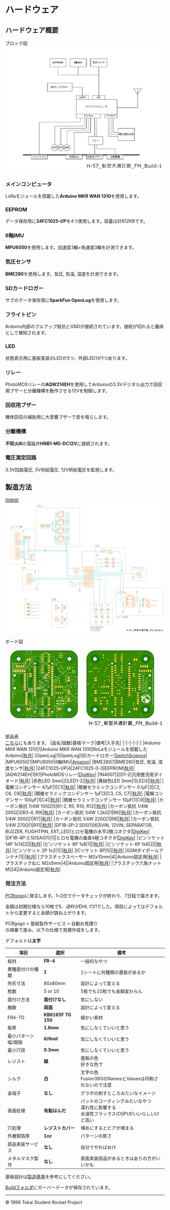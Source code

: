# ハードウェア

## ハードウェア概要

ブロック図
![ブロック図](docs/images/block-diagram.png)

### メインコンピュータ

LoRaモジュールを搭載した**Arduino MKR WAN 1310**を使用します。

### EEPROM

データ保存用に**24FC1025-I/P**を4つ使用します。容量は計812KBです。

### 6軸IMU

**MPU6050**を使用します。加速度3軸+角速度3軸を計測できます。

### 気圧センサ

**BME280**を使用します。気圧, 気温, 湿度を計測できます。

### SDカードロガー

サブのデータ保存用に**SparkFun OpenLog**を使用します。

### フライトピン

Arduino内部のプルアップ抵抗とGNDが接続されています。接続が切れると離床として検知されます。

### LED

状態表示用に基板実装のLEDが3つ、外部LED1が1つあります。

### リレー

PhotoMOSリレーの**AQW214EH**を使用してArduinoの3.3Vデジタル出力で回収用ブザーと分離機構を動作させる12Vを制御します。

### 回収用ブザー

機体回収の補助用に大音響ブザーで音を鳴らします。

### 分離機構

**不知火Ⅲ**の電磁弁**HNB1-M5-DC12V**に接続されます。

### 電圧測定回路

3.3V回路電圧, 5V供給電圧, 12V供給電圧を監視します。

## 製造方法

回路図
![回路図](./docs/images/circuit-diagram.png)

ボード図
![ボード図](./docs/images/board-diagram.png)

部品表  
[こちら](https://docs.google.com/spreadsheets/d/1n30Dj5v1OSRunuq7zoJ6woMFV0-FsNf8N-U6BEW_RTs/edit?usp=sharing)にもあります。
|品名|個数|基板マーク|備考|入手先|
|-|-|-|-|-|
|Arduino MKR WAN 1310|1|Arduino MKR WAN 1310|RoLaモジュールを搭載したArduino|[秋月](https://akizukidenshi.com/catalog/g/gM-16557/)|
|OpenLog|1|OpenLog|SDカードロガー|[SwitchScience](https://www.switch-science.com/products/2716)|
|MPU6050|1|MPU6050|6軸IMU|[Amazon](https://amzn.asia/d/aydRceh)|
|BME280|1|BME280|気圧, 気温, 湿度センサ|[秋月](https://akizukidenshi.com/catalog/g/gK-09421/)|
|24FC1025-I/P|4|24FC1025-0-3|EEPROM|[秋月](https://akizukidenshi.com/catalog/g/gI-03570/)|
|AQW214EH|1|K1|PhotoMOSリレー|[DigiKey](https://www.digikey.jp/short/tv22pwmr)|
|1N4007|2|D1-2|汎用整流用ダイオード|[秋月](https://akizukidenshi.com/catalog/g/gI-00934/)|
|赤色LED 3mm|2|LED1-2||[秋月](https://akizukidenshi.com/catalog/g/gI-11577/)|
|黄緑色LED 3mm|1|LED3||[秋月](https://akizukidenshi.com/catalog/g/gI-11637/)|
|電解コンデンサー 47μF|1|C1||[秋月](https://akizukidenshi.com/catalog/g/gP-03120/)|
|積層セラミックコンデンサー 0.1μF|3|C2, C6, C8||[秋月](https://akizukidenshi.com/catalog/g/gP-10147/)|
|積層セラミックコンデンサー 1μF|3|C3, C5, C7||[秋月](https://akizukidenshi.com/catalog/g/gP-08150/)|
|電解コンデンサー 100μF|1|C4||[秋月](https://akizukidenshi.com/catalog/g/gP-02724/)|
|積層セラミックコンデンサー 10μF|1|C9||[秋月](https://akizukidenshi.com/catalog/g/gP-08155/)|
|カーボン抵抗 1/4W 100Ω|5|R1-2, R5, R10, R12||[秋月](https://akizukidenshi.com/catalog/g/gR-25101/)|
|カーボン抵抗 1/4W 200Ω|3|R3-4, R9||[秋月](https://akizukidenshi.com/catalog/g/gR-25201/)|
|カーボン抵抗 1/4W 1.2kΩ|1|R6||[秋月](https://akizukidenshi.com/catalog/g/gR-25122/)|
|カーボン抵抗 1/4W 300Ω|1|R7||[秋月](https://akizukidenshi.com/catalog/g/gR-25301/)|
|カーボン抵抗 1/4W 220Ω|1|R8||[秋月](https://akizukidenshi.com/catalog/g/gR-25221/)|
|カーボン抵抗 1/4W 270Ω|1|R11||[秋月](https://akizukidenshi.com/catalog/g/gR-25271/)|
|DF1B-2P-2.5DS(1)|6|5VIN, 12VIN, SEPARATOR, BUZZER, FLIGHTPIN, EXT_LED|ヒロセ電機の水平2極コネクタ|[DigiKey](https://www.digikey.jp/short/73d4dz55)|
|DF1B-4P-2.5DSA(01)|1||ヒロセ電機の垂直4極コネクタ|[DigiKey](https://www.digikey.jp/short/nbfd2jqp)|
|ピンソケット 14P 1x14|2|||[秋月](https://akizukidenshi.com/catalog/g/gC-00653/)|
|ピンソケット 8P 1x8|1|||[秋月](https://akizukidenshi.com/catalog/g/gC-03785/)|
|ピンソケット 6P 1x6|2|||[秋月](https://akizukidenshi.com/catalog/g/gC-03784/)|
|ピンソケット 2P 1x2|1|||[秋月](https://akizukidenshi.com/catalog/g/gC-10097/)|
|ICソケット 8P|5|||[秋月](https://akizukidenshi.com/catalog/g/gP-00017/)|
|GSMダイポールアンテナ|1|||[秋月](https://akizukidenshi.com/catalog/g/gP-16733/)|
|プラスチックスペーサー M2x10mm|4||Arduino固定用|[秋月](https://akizukidenshi.com/catalog/g/gP-13017/)|
|プラスチックねじ M2x5mm|4||Arduino固定用|[秋月](https://akizukidenshi.com/catalog/g/gP-13020/)|
|プラスチック六角ナット M2|4||Arduino固定用|[秋月](https://akizukidenshi.com/catalog/g/gP-13019/)|

### 発注方法

[PCBgogo](https://www.pcbgogo.jp/)に発注します。1~2日でデータチェックが終わり、7日程で届きます。

金額は初期仕様なら10枚で$5、送料がDHLで$21でした。項目によってはデフォルトから変更すると金額が跳ね上がります。

PCBgogo  > 基板製作サービス > 自動お見積り  
の順番で進み、以下の仕様で見積作成をします。

デフォルトは**太字**

|項目|選択|備考|
|-|-|-|
|板材|**FR-4**|一般的なやつ|
|異種面付けの種類|**1**|1シートに何種類の基板があるか|
|外形寸法|80x80mm|設計によって変える|
|枚数|5 or 10|5枚でも10枚でも金額変わらん|
|面付け方法|**面付けなし**|気にしない|
|層数|**両面**|設計によって変える|
|FR4-TG|**KB6165F TG 150**|細かい素材|
|板厚|**1.6mm**|気にしなくていいと思う|
|最小パターン幅/間隔|**6/6mil**|気にしなくていいと思う|
|最小穴径|**0.3mm**|気にしなくていいと思う|
|レジスト|**緑**|基板の色</br>好きな色で|
|シルク|**白**|文字の色</br>Fusion360のNamesとValuesは印刷されないので注意|
|金端子|**なし**|グラボの刺すところみたいなイメージ|
|表面処理|**有鉛はんだ**|パッドのコーティングみたいなやつ</br>濡れ性に影響する</br>水溶性フラックス(OSP)がいいらしいけど高い|
|穴処理|**レジストカバー**|埋めにするとビアが埋まる|
|外層銅箔厚|**1oz**|パターンの厚さ|
|部品実装サービス|**なし**|自分でやればおけ|
|メタルマスク製作|**なし**|表面実装部品があるときはありの方がいいかも|

基板設計は[製造基準](https://www.pcbgogo.jp/Capabilities/FR_4_PCB_Capabilities.html)を参考にしてください。

[Buildフォルダ](./Build)にガーバーデータが保存されています。

---

©️ 1999 Tokai Student Rocket Project
